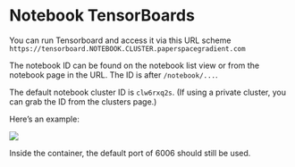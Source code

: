 # Notebook TensorBoards

You can run Tensorboard and access it via this URL scheme `https://tensorboard.NOTEBOOK.CLUSTER.paperspacegradient.com` 

The notebook ID can be found on the notebook list view or from the notebook page in the URL. The ID is after `/notebook/...`. 

The default notebook cluster ID is `clw6rxq2s`. \(If using a private cluster, you can grab the ID from the clusters page.\) 

Here’s an example:

![](https://s3-ap-southeast-1.amazonaws.com/blob.blankcursor.com/uploads/editor_attachment/attachment/5650/792a03f09ffcf0db65f4f6fccfe20e561571de8d_2_1117x586.png)

Inside the container, the default port of 6006 should still be used.

